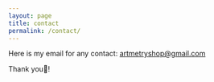 ```yaml
---
layout: page
title: contact
permalink: /contact/
---
```


Here is my email for any contact: 
artmetryshop@gmail.com

Thank you🌻!
